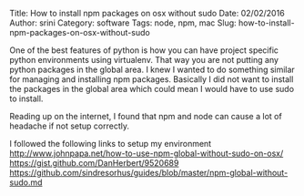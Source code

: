 Title: How to install npm packages on osx without sudo
Date: 02/02/2016
Author: srini
Category: software
Tags: node, npm, mac
Slug: how-to-install-npm-packages-on-osx-without-sudo

One of the best features of python is how you can have project specific python environments using virtualenv. That way you are not putting any python packages in the global area. I knew I wanted to do something similar for managing and installing npm packages. Basically I did not want to install the packages in the global area which could mean I would have to use sudo to install.

Reading up on the internet, I found that npm and node can cause a lot of headache if not setup correctly. 

I followed the following links to setup my environment
http://www.johnpapa.net/how-to-use-npm-global-without-sudo-on-osx/
https://gist.github.com/DanHerbert/9520689
https://github.com/sindresorhus/guides/blob/master/npm-global-without-sudo.md

